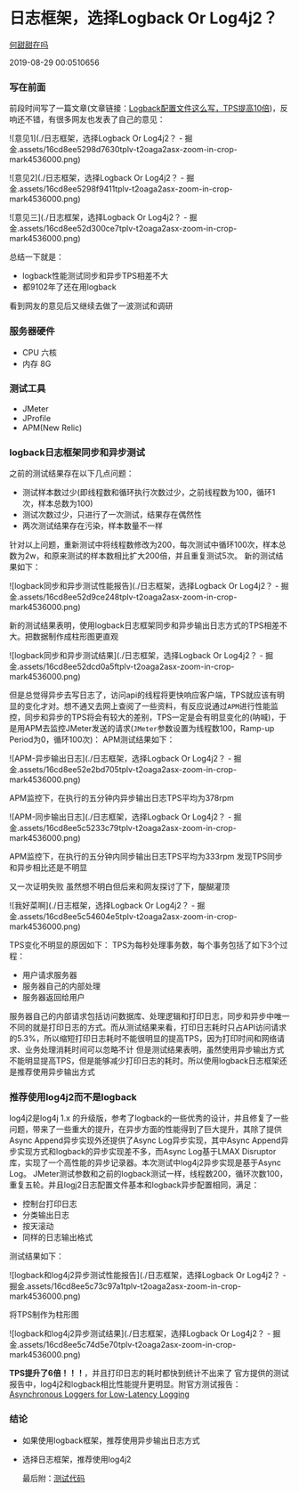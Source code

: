 # 日志框架，选择Logback Or Log4j2？

[何甜甜在吗](https://juejin.cn/user/2576910985986056/posts)

2019-08-29 00:0510656

### 写在前面

前段时间写了一篇文章(文章链接：[Logback配置文件这么写，TPS提高10倍](https://juejin.cn/post/6844903909920604174))，反响还不错，有很多网友也发表了自己的意见：

![意见1](./日志框架，选择Logback Or Log4j2？ - 掘金.assets/16cd8ee5298d7630tplv-t2oaga2asx-zoom-in-crop-mark4536000.png)

![意见2](./日志框架，选择Logback Or Log4j2？ - 掘金.assets/16cd8ee5298f9411tplv-t2oaga2asx-zoom-in-crop-mark4536000.png)

![意见三](./日志框架，选择Logback Or Log4j2？ - 掘金.assets/16cd8ee52d300ce7tplv-t2oaga2asx-zoom-in-crop-mark4536000.png)



总结一下就是：

- logback性能测试同步和异步TPS相差不大
- 都9102年了还在用logback

看到网友的意见后又继续去做了一波测试和调研

### 服务器硬件

- CPU 六核
- 内存 8G

### 测试工具

- JMeter
- JProfile
- APM(New Relic)

### logback日志框架同步和异步测试

之前的测试结果存在以下几点问题：

- 测试样本数过少(即线程数和循环执行次数过少，之前线程数为100，循环1次，样本总数为100)
- 测试次数过少，只进行了一次测试，结果存在偶然性
- 两次测试结果存在污染，样本数量不一样

针对以上问题，重新测试中将线程数修改为200，每次测试中循环100次，样本总数为2w，和原来测试的样本数相比扩大200倍，并且重复测试5次。 新的测试结果如下：

![logback同步和异步测试性能报告](./日志框架，选择Logback Or Log4j2？ - 掘金.assets/16cd8ee52d9ce248tplv-t2oaga2asx-zoom-in-crop-mark4536000.png)



新的测试结果表明，使用logback日志框架同步和异步输出日志方式的TPS相差不大。把数据制作成柱形图更直观

![logback同步和异步测试结果](./日志框架，选择Logback Or Log4j2？ - 掘金.assets/16cd8ee52dcd0a5ftplv-t2oaga2asx-zoom-in-crop-mark4536000.png)



但是总觉得异步去写日志了，访问api的线程将更快响应客户端，TPS就应该有明显的变化才对。想不通又去网上查阅了一些资料，有反应说通过`APM`进行性能监控，同步和异步的TPS将会有较大的差别，TPS一定是会有明显变化的(呐喊)，于是用APM去监控JMeter发送的请求(`JMeter`参数设置为线程数100，Ramp-up Period为0，循环100次)： APM测试结果如下：

![APM-异步输出日志](./日志框架，选择Logback Or Log4j2？ - 掘金.assets/16cd8ee52e2bd705tplv-t2oaga2asx-zoom-in-crop-mark4536000.png)

APM监控下，在执行的五分钟内异步输出日志TPS平均为378rpm





![APM-同步输出日志](./日志框架，选择Logback Or Log4j2？ - 掘金.assets/16cd8ee5c5233c79tplv-t2oaga2asx-zoom-in-crop-mark4536000.png)



APM监控下，在执行的五分钟内同步输出日志TPS平均为333rpm 发现TPS同步和异步相比还是不明显

又一次证明失败 虽然想不明白但后来和网友探讨了下，醍醐灌顶

![我好菜啊](./日志框架，选择Logback Or Log4j2？ - 掘金.assets/16cd8ee5c54604e5tplv-t2oaga2asx-zoom-in-crop-mark4536000.png)



TPS变化不明显的原因如下： TPS为每秒处理事务数，每个事务包括了如下3个过程：

- 用户请求服务器
- 服务器自己的内部处理
- 服务器返回给用户

服务器自己的内部请求包括访问数据库、处理逻辑和打印日志，同步和异步中唯一不同的就是打印日志的方式。而从测试结果来看，打印日志耗时只占API访问请求的5.3%，所以缩短打印日志耗时不能很明显的提高TPS，因为打印时间和网络请求、业务处理消耗时间可以忽略不计 但是测试结果表明，虽然使用异步输出方式不能明显提高TPS，但是能够减少打印日志的耗时。所以使用logback日志框架还是推荐使用异步输出方式

### 推荐使用log4j2而不是logback

log4j2是log4j 1.x 的升级版，参考了logback的一些优秀的设计，并且修复了一些问题，带来了一些重大的提升，在异步方面的性能得到了巨大提升，其除了提供Async Append异步实现外还提供了Async Log异步实现，其中Async Append异步实现方式和logback的异步实现差不多，而Async Log基于LMAX Disruptor库，实现了一个高性能的异步记录器。本次测试中log4j2异步实现是基于Async Log。 JMeter测试参数和之前的logback测试一样，线程数200，循环次数100，重复五轮。并且logj2日志配置文件基本和logback异步配置相同，满足：

- 控制台打印日志
- 分类输出日志
- 按天滚动
- 同样的日志输出格式

测试结果如下：

![logback和log4j2异步测试性能报告](./日志框架，选择Logback Or Log4j2？ - 掘金.assets/16cd8ee5c73c97a1tplv-t2oaga2asx-zoom-in-crop-mark4536000.png)

将TPS制作为柱形图

![logback和log4j2异步测试结果](./日志框架，选择Logback Or Log4j2？ - 掘金.assets/16cd8ee5c74d5e70tplv-t2oaga2asx-zoom-in-crop-mark4536000.png)



**TPS提升了6倍！！！**，并且打印日志的耗时都快到统计不出来了 官方提供的测试报告中，log4j2和logback相比性能提升更明显。附官方测试报告：[Asynchronous Loggers for Low-Latency Logging](https://link.juejin.cn/?target=https%3A%2F%2Flogging.apache.org%2Flog4j%2Flog4j-2.3%2Fmanual%2Fasync.html)

### 结论

- 如果使用logback框架，推荐使用异步输出日志方式

- 选择日志框架，推荐使用log4j2

  最后附：[测试代码](https://link.juejin.cn/?target=https%3A%2F%2Fgithub.com%2FTiantianUpup%2Fspringboot-log)